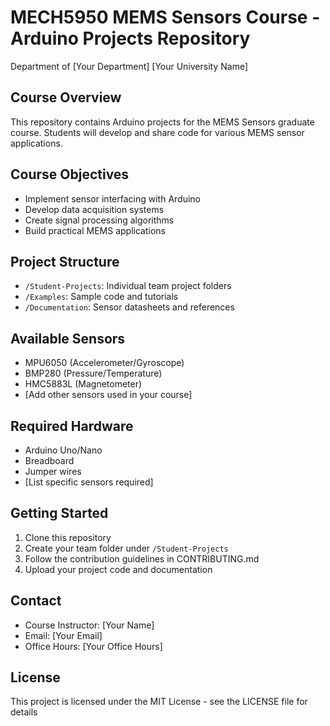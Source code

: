 # MECH5950 MEMS Sensors Course - Arduino Projects Repository
Department of [Your Department]
[Your University Name]

## Course Overview
This repository contains Arduino projects for the MEMS Sensors graduate course. Students will develop and share code for various MEMS sensor applications.

## Course Objectives
- Implement sensor interfacing with Arduino
- Develop data acquisition systems
- Create signal processing algorithms
- Build practical MEMS applications

## Project Structure
- `/Student-Projects`: Individual team project folders
- `/Examples`: Sample code and tutorials
- `/Documentation`: Sensor datasheets and references

## Available Sensors
- MPU6050 (Accelerometer/Gyroscope)
- BMP280 (Pressure/Temperature)
- HMC5883L (Magnetometer)
- [Add other sensors used in your course]

## Required Hardware
- Arduino Uno/Nano
- Breadboard
- Jumper wires
- [List specific sensors required]

## Getting Started
1. Clone this repository
2. Create your team folder under `/Student-Projects`
3. Follow the contribution guidelines in CONTRIBUTING.md
4. Upload your project code and documentation

## Contact
- Course Instructor: [Your Name]
- Email: [Your Email]
- Office Hours: [Your Office Hours]

## License
This project is licensed under the MIT License - see the LICENSE file for details
